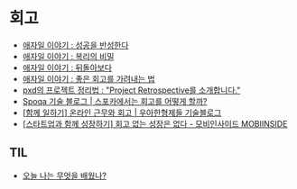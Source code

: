 # 회고

- [애자일 이야기 : 성공을 반성한다](http://agile.egloos.com/1835815)
- [애자일 이야기 : 복리의 비밀](http://agile.egloos.com/2854698)
- [애자일 이야기 : 뒤돌아보다](http://agile.egloos.com/4122099)
- [애자일 이야기 : 좋은 회고를 가려내는 법](http://agile.egloos.com/5829827)
- [pxd의 프로젝트 정리법 : "Project Retrospective를 소개합니다."](https://story.pxd.co.kr/733)
- [Spoqa 기술 블로그 | 스포카에서는 회고를 어떻게 할까?](https://spoqa.github.io/2018/08/29/retrospect.html)
- [[함께 일하기] 온라인 근무와 회고 | 우아한형제들 기술블로그](https://techblog.woowahan.com/2713/)
- [[스타트업과 함께 성장하기] 회고 없는 성장은 없다 - 모비인사이드 MOBIINSIDE](https://www.mobiinside.co.kr/2020/10/23/jhs/)

## TIL

- [오늘 나는 무엇을 배웠나?](https://dal-lab.com/2019/09/18/today-i-learned/)
